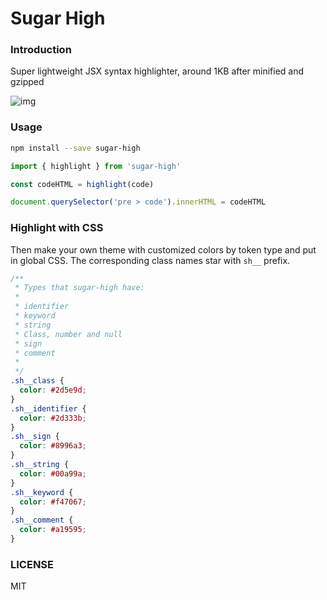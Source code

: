 # Sugar High
### Introduction

Super lightweight JSX syntax highlighter, around 1KB after minified and gzipped

![img](https://repository-images.githubusercontent.com/453236442/9416c941-9c40-4dbe-a73e-0e0d21993802)

### Usage

```sh
npm install --save sugar-high
```

```js
import { highlight } from 'sugar-high'

const codeHTML = highlight(code)

document.querySelector('pre > code').innerHTML = codeHTML
```

### Highlight with CSS

Then make your own theme with customized colors by token type and put in global CSS. The corresponding class names star with `sh__` prefix.

```css
/**
 * Types that sugar-high have:
 *
 * identifier
 * keyword
 * string
 * Class, number and null
 * sign
 * comment
 * 
 */
.sh__class {
  color: #2d5e9d;
}
.sh__identifier {
  color: #2d333b;
}
.sh__sign {
  color: #8996a3;
}
.sh__string {
  color: #00a99a;
}
.sh__keyword {
  color: #f47067;
}
.sh__comment {
  color: #a19595;
}

```

### LICENSE

MIT


